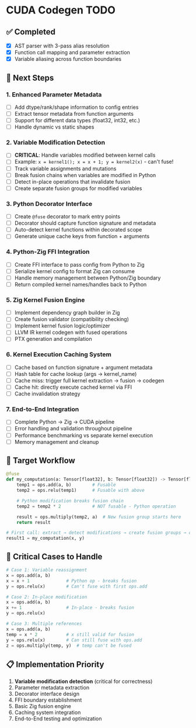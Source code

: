 # CUDA Codegen TODO

## ✅ Completed
- [x] AST parser with 3-pass alias resolution
- [x] Function call mapping and parameter extraction
- [x] Variable aliasing across function boundaries

## 🔄 Next Steps

### 1. Enhanced Parameter Metadata
- [ ] Add dtype/rank/shape information to config entries
- [ ] Extract tensor metadata from function arguments
- [ ] Support for different data types (float32, int32, etc.)
- [ ] Handle dynamic vs static shapes

### 2. Variable Modification Detection
- [ ] **CRITICAL**: Handle variables modified between kernel calls
- [ ] Example: `x = kernel1(); x = x + 1; y = kernel2(x)` - can't fuse!
- [ ] Track variable assignments and mutations
- [ ] Break fusion chains when variables are modified in Python
- [ ] Detect in-place operations that invalidate fusion
- [ ] Create separate fusion groups for modified variables

### 3. Python Decorator Interface
- [ ] Create `@fuse` decorator to mark entry points
- [ ] Decorator should capture function signature and metadata
- [ ] Auto-detect kernel functions within decorated scope
- [ ] Generate unique cache keys from function + arguments

### 4. Python-Zig FFI Integration
- [ ] Create FFI interface to pass config from Python to Zig
- [ ] Serialize kernel config to format Zig can consume
- [ ] Handle memory management between Python/Zig boundary
- [ ] Return compiled kernel names/handles back to Python

### 5. Zig Kernel Fusion Engine
- [ ] Implement dependency graph builder in Zig
- [ ] Create fusion validator (compatibility checking)
- [ ] Implement kernel fusion logic/optimizer
- [ ] LLVM IR kernel codegen with fused operations
- [ ] PTX generation and compilation

### 6. Kernel Execution Caching System
- [ ] Cache based on function signature + argument metadata
- [ ] Hash table for cache lookup (args -> kernel_name)
- [ ] Cache miss: trigger full kernel extraction → fusion → codegen
- [ ] Cache hit: directly execute cached kernel via FFI
- [ ] Cache invalidation strategy

### 7. End-to-End Integration
- [ ] Complete Python → Zig → CUDA pipeline
- [ ] Error handling and validation throughout pipeline
- [ ] Performance benchmarking vs separate kernel execution
- [ ] Memory management and cleanup

## 🎯 Target Workflow

```python
@fuse
def my_computation(a: Tensor[float32], b: Tensor[float32]) -> Tensor[float32]:
    temp1 = ops.add(a, b)        # Fusable
    temp2 = ops.relu(temp1)      # Fusable with above

    # Python modification breaks fusion chain
    temp2 = temp2 * 2            # NOT fusable - Python operation

    result = ops.multiply(temp2, a)  # New fusion group starts here
    return result

# First call: extract → detect modifications → create fusion groups → compile → cache
result1 = my_computation(x, y)
```

## 🚨 Critical Cases to Handle

```python
# Case 1: Variable reassignment
x = ops.add(a, b)
x = x + 1              # Python op - breaks fusion
y = ops.relu(x)        # Can't fuse with first ops.add

# Case 2: In-place modification
x = ops.add(a, b)
x += 1                 # In-place - breaks fusion
y = ops.relu(x)

# Case 3: Multiple references
x = ops.add(a, b)
temp = x * 2           # x still valid for fusion
y = ops.relu(x)        # Can still fuse with ops.add
z = ops.multiply(temp, y)  # temp can't be fused
```

## 📋 Implementation Priority
1. **Variable modification detection** (critical for correctness)
2. Parameter metadata extraction
3. Decorator interface design
4. FFI boundary establishment
5. Basic Zig fusion engine
6. Caching system integration
7. End-to-End testing and optimization